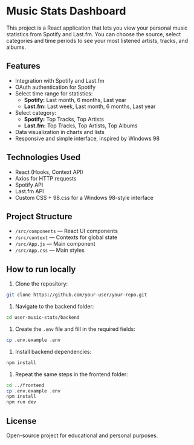 # Music Stats Dashboard

This project is a React application that lets you view your personal music statistics from Spotify and Last.fm. You can choose the source, select categories and time periods to see your most listened artists, tracks, and albums.

## Features

- Integration with Spotify and Last.fm
- OAuth authentication for Spotify
- Select time range for statistics:
  - **Spotify:** Last month, 6 months, Last year
  - **Last.fm:** Last week, Last month, 6 months, Last year
- Select category:
  - **Spotify:** Top Tracks, Top Artists
  - **Last.fm:** Top Tracks, Top Artists, Top Albums
- Data visualization in charts and lists
- Responsive and simple interface, inspired by Windows 98


## Technologies Used

- React (Hooks, Context API)
- Axios for HTTP requests
- Spotify API
- Last.fm API
- Custom CSS + 98.css for a Windows 98-style interface


## Project Structure

- `/src/components` — React UI components
- `/src/context` — Contexts for global state
- `/src/App.js` — Main component
- `/src/App.css` — Main styles

## How to run locally

1. Clone the repository:

  ```bash
  git clone https://github.com/your-user/your-repo.git
  ```

1. Navigate to the backend folder:

  ```bash
  cd user-music-stats/backend
  ```

1. Create the `.env` file and fill in the required fields:

  ```bash
  cp .env.example .env
  ```

1. Install backend dependencies:

  ```bash
  npm install
  ```

1. Repeat the same steps in the frontend folder:

  ```bash
  cd ../frontend
  cp .env.example .env
  npm install
  npm run dev
  ```



## License
Open-source project for educational and personal purposes.

